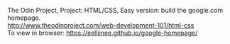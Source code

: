 The Odin Project, Project: HTML/CSS, Easy version: build the google.com homepage. <br>
http://www.theodinproject.com/web-development-101/html-css <br>
To view in browser: https://eelliinee.github.io/google-homepage/
